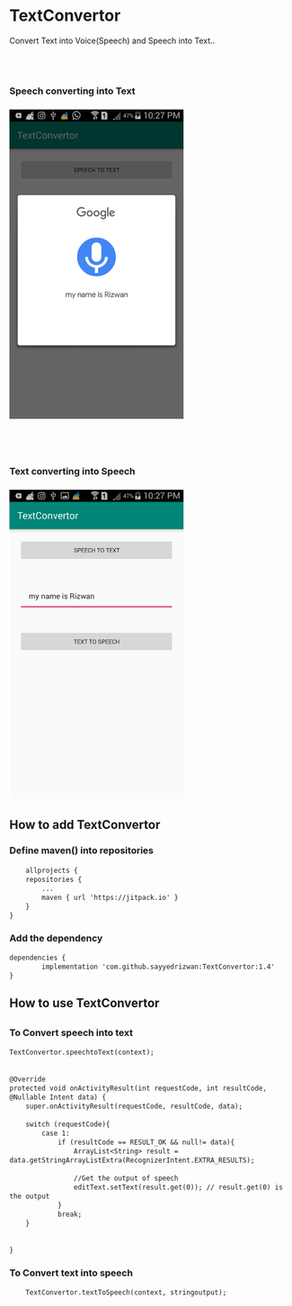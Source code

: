 # TextConvertor

Convert Text into Voice(Speech) and Speech into Text.. 

<br><br>

<h3> Speech converting into Text <h3>
<img src="img1.png" height="550px" width="310px">

<br><br>
<h3> Text converting into Speech <h3>
<img src="img2.png" height="550px" width="310px">

<h2> How to add TextConvertor </h2>

<h3> Define maven() into repositories </h3>

        allprojects {
		repositories {
			...
			maven { url 'https://jitpack.io' }
		}
	}
  
 
<h3> Add the dependency </h3> 

	dependencies {
	        implementation 'com.github.sayyedrizwan:TextConvertor:1.4'
	}



<h2> How to use TextConvertor <h2>
  
  <h3> To Convert speech into text </h3>
  
    TextConvertor.speechtoText(context);
    
    
    @Override
    protected void onActivityResult(int requestCode, int resultCode, @Nullable Intent data) {
        super.onActivityResult(requestCode, resultCode, data);

        switch (requestCode){
            case 1:
                if (resultCode == RESULT_OK && null!= data){
                    ArrayList<String> result = data.getStringArrayListExtra(RecognizerIntent.EXTRA_RESULTS);

                    //Get the output of speech
                    editText.setText(result.get(0)); // result.get(0) is the output
                }
                break;
        }


    }

  
  <h3> To Convert text into speech </h3>
  
        TextConvertor.textToSpeech(context, stringoutput);
  

     
    
    
    
